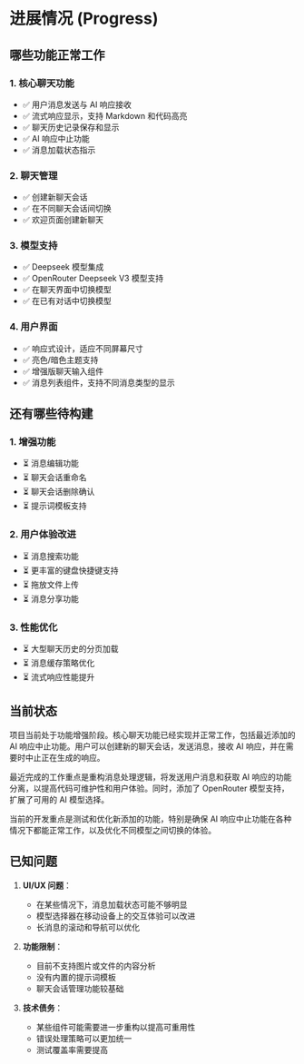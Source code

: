 # 进展情况 (Progress)

## 哪些功能正常工作

### 1. 核心聊天功能

- ✅ 用户消息发送与 AI 响应接收
- ✅ 流式响应显示，支持 Markdown 和代码高亮
- ✅ 聊天历史记录保存和显示
- ✅ AI 响应中止功能
- ✅ 消息加载状态指示

### 2. 聊天管理

- ✅ 创建新聊天会话
- ✅ 在不同聊天会话间切换
- ✅ 欢迎页面创建新聊天

### 3. 模型支持

- ✅ Deepseek 模型集成
- ✅ OpenRouter Deepseek V3 模型支持
- ✅ 在聊天界面中切换模型
- ✅ 在已有对话中切换模型

### 4. 用户界面

- ✅ 响应式设计，适应不同屏幕尺寸
- ✅ 亮色/暗色主题支持
- ✅ 增强版聊天输入组件
- ✅ 消息列表组件，支持不同消息类型的显示

## 还有哪些待构建

### 1. 增强功能

- ⏳ 消息编辑功能
- ⏳ 聊天会话重命名
- ⏳ 聊天会话删除确认
- ⏳ 提示词模板支持

### 2. 用户体验改进

- ⏳ 消息搜索功能
- ⏳ 更丰富的键盘快捷键支持
- ⏳ 拖放文件上传
- ⏳ 消息分享功能

### 3. 性能优化

- ⏳ 大型聊天历史的分页加载
- ⏳ 消息缓存策略优化
- ⏳ 流式响应性能提升

## 当前状态

项目当前处于功能增强阶段。核心聊天功能已经实现并正常工作，包括最近添加的 AI 响应中止功能。用户可以创建新的聊天会话，发送消息，接收 AI 响应，并在需要时中止正在生成的响应。

最近完成的工作重点是重构消息处理逻辑，将发送用户消息和获取 AI 响应的功能分离，以提高代码可维护性和用户体验。同时，添加了 OpenRouter 模型支持，扩展了可用的 AI 模型选择。

当前的开发重点是测试和优化新添加的功能，特别是确保 AI 响应中止功能在各种情况下都能正常工作，以及优化不同模型之间切换的体验。

## 已知问题

1. **UI/UX 问题**：
   - 在某些情况下，消息加载状态可能不够明显
   - 模型选择器在移动设备上的交互体验可以改进
   - 长消息的滚动和导航可以优化

2. **功能限制**：
   - 目前不支持图片或文件的内容分析
   - 没有内置的提示词模板
   - 聊天会话管理功能较基础

3. **技术债务**：
   - 某些组件可能需要进一步重构以提高可重用性
   - 错误处理策略可以更加统一
   - 测试覆盖率需要提高
